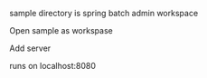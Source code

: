 sample directory is spring batch admin workspace

Open sample as workspase

Add server

runs on localhost:8080
